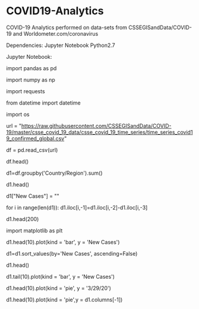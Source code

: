 # COVID19-Analytics
COVID-19 Analytics performed on data-sets from CSSEGISandData/COVID-19 and Worldometer.com/coronavirus


Dependencies:
Jupyter Notebook
Python2.7

Jupyter Notebook:


import pandas as pd

import numpy as np

import requests

from datetime import datetime

import os

url = "https://raw.githubusercontent.com/CSSEGISandData/COVID-19/master/csse_covid_19_data/csse_covid_19_time_series/time_series_covid19_confirmed_global.csv"

df = pd.read_csv(url)


df.head()


d1=df.groupby('Country/Region').sum()


d1.head()


d1["New Cases"] = ""


for i in range(len(d1)):
    d1.iloc[i,-1]=d1.iloc[i,-2]-d1.iloc[i,-3]
    

d1.head(200)


import matplotlib as plt


d1.head(10).plot(kind = 'bar', y = 'New Cases')


d1=d1.sort_values(by='New Cases', ascending=False)


d1.head()


d1.tail(10).plot(kind = 'bar', y = 'New Cases')


d1.head(10).plot(kind = 'pie', y = '3/29/20')


d1.head(10).plot(kind = 'pie',y = d1.columns[-1])



